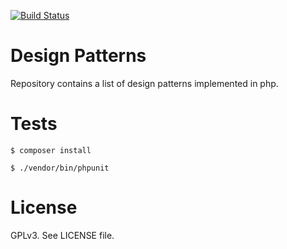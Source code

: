 [![Build Status](https://travis-ci.org/PavelLoparev/design-patterns.svg?branch=master)](https://travis-ci.org/PavelLoparev/design-patterns)

# Design Patterns
Repository contains a list of design patterns implemented in php.

# Tests
`$ composer install`

`$ ./vendor/bin/phpunit`

# License
GPLv3. See LICENSE file.
